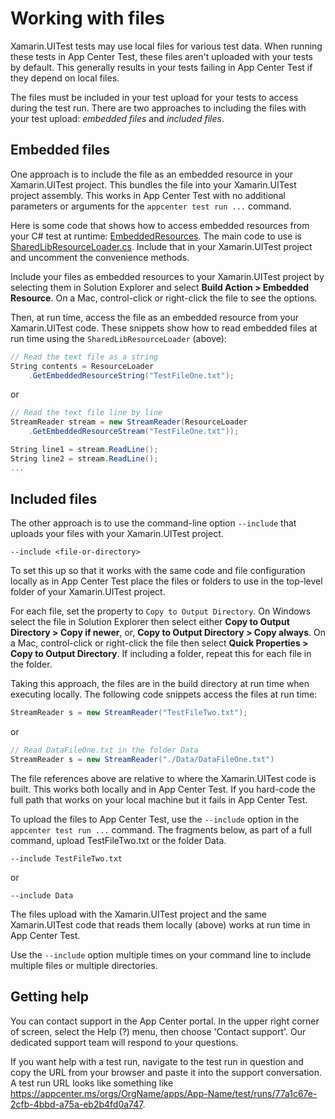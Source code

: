 # Working with files

Xamarin.UITest tests may use local files for various test data. When running these tests in App Center Test, these files aren't uploaded with your tests by default. This generally results in your tests failing in App Center Test if they depend on local files.

The files must be included in your test upload for your tests to access during the test run. There are two approaches to including the files with your test upload: _embedded files_ and _included files_.

## Embedded files

One approach is to include the file as an embedded resource in your Xamarin.UITest project. This bundles the file into your Xamarin.UITest project assembly. This works in App Center Test with no additional parameters or arguments for the `appcenter test run ...` command.

Here is some code that shows how to access embedded resources from your C# test at runtime: [EmbeddedResources](https://github.com/xamarin/mobile-samples/tree/master/EmbeddedResources). The main code to use is [SharedLibResourceLoader.cs](https://github.com/xamarin/mobile-samples/blob/master/EmbeddedResources/SharedLib/ResourceLoader.cs). Include that in your Xamarin.UITest project and uncomment the convenience methods.

Include your files as embedded resources to your Xamarin.UITest project by selecting them in Solution Explorer and select **Build Action > Embedded Resource**. On a Mac, control-click or right-click the file to see the options.

Then, at run time, access the file as an embedded resource from your Xamarin.UITest code. These snippets show how to read embedded files at run time using the `SharedLibResourceLoader` (above):

```csharp
// Read the text file as a string
String contents = ResourceLoader
    .GetEmbeddedResourceString("TestFileOne.txt");
```

or

```csharp
// Read the text file line by line
StreamReader stream = new StreamReader(ResourceLoader
    .GetEmbeddedResourceStream("TestFileOne.txt"));

String line1 = stream.ReadLine();
String line2 = stream.ReadLine();
...
```

## Included files

The other approach is to use the command-line option `--include` that uploads your files with your Xamarin.UITest project.

```shell
--include <file-or-directory>
```

To set this up so that it works with the same code and file configuration locally as in App Center Test place the files or folders to use in the top-level folder of your Xamarin.UITest project.

For each file, set the property to `Copy to Output Directory`. On Windows select the file in Solution Explorer then select either **Copy to Output Directory > Copy if newer**, or, **Copy to Output Directory > Copy always**. On a Mac, control-click or right-click the file then select **Quick Properties > Copy to Output Directory**. If including a folder, repeat this for each file in the folder.

Taking this approach, the files are in the build directory at run time when executing locally. The following code snippets access the files at run time:

```csharp
StreamReader s = new StreamReader("TestFileTwo.txt");
```

or

```csharp
// Read DataFileOne.txt in the folder Data
StreamReader s = new StreamReader("./Data/DataFileOne.txt")
```

The file references above are relative to where the Xamarin.UITest code is built. This works both locally and in App Center Test. If you hard-code the full path that works on your local machine but it fails in App Center Test.

To upload the files to App Center Test, use the `--include` option in the `appcenter test run ...` command. The fragments below, as part of a full command, upload TestFileTwo.txt or the folder Data.

```shell
--include TestFileTwo.txt
```

or

```shell
--include Data
```

The files upload with the Xamarin.UITest project and the same Xamarin.UITest code that reads them locally (above) works at run time in App Center Test.

Use the `--include` option multiple times on your command line to include multiple files or multiple directories.

## Getting help

You can contact support in the App Center portal. In the upper right corner of screen, select the Help (?) menu, then choose 'Contact support'. Our dedicated support team will respond to your questions.

If you want help with a test run, navigate to the test run in question and copy the URL from your browser and paste it into the support conversation. A test run URL looks like something like https://appcenter.ms/orgs/OrgName/apps/App-Name/test/runs/77a1c67e-2cfb-4bbd-a75a-eb2b4fd0a747.
